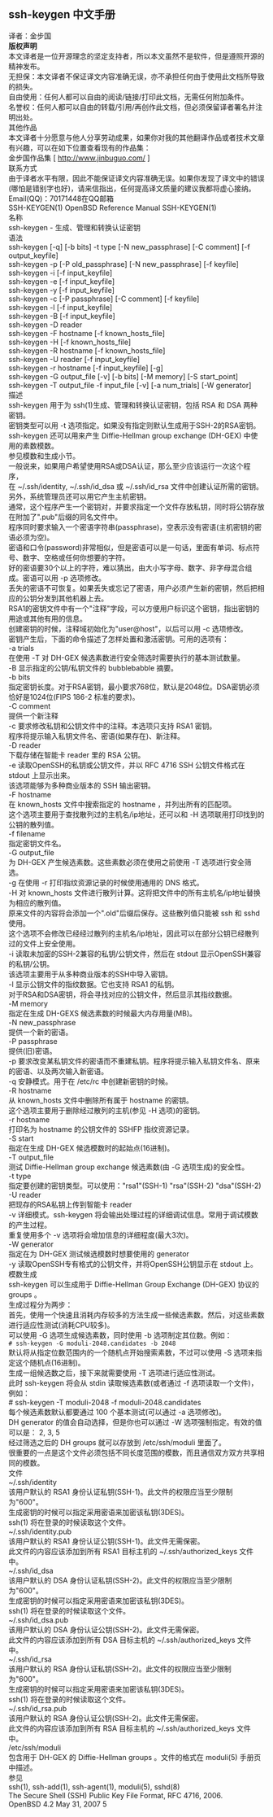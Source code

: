 ## ssh-keygen 中文手册  
译者：金步国  
**版权声明**  
本文译者是一位开源理念的坚定支持者，所以本文虽然不是软件，但是遵照开源的精神发布。  
无担保：本文译者不保证译文内容准确无误，亦不承担任何由于使用此文档所导致的损失。  
自由使用：任何人都可以自由的阅读/链接/打印此文档，无需任何附加条件。  
名誉权：任何人都可以自由的转载/引用/再创作此文档，但必须保留译者署名并注明出处。  
其他作品  
本文译者十分愿意与他人分享劳动成果，如果你对我的其他翻译作品或者技术文章有兴趣，可以在如下位置查看现有的作品集：  
金步国作品集 [ http://www.jinbuguo.com/ ]  
联系方式  
由于译者水平有限，因此不能保证译文内容准确无误。如果你发现了译文中的错误(哪怕是错别字也好)，请来信指出，任何提高译文质量的建议我都将虚心接纳。  
Email(QQ)：70171448在QQ邮箱  
SSH-KEYGEN(1)              OpenBSD Reference Manual              SSH-KEYGEN(1)  
名称  
ssh-keygen - 生成、管理和转换认证密钥  
语法  
ssh-keygen [-q] [-b bits] -t type [-N new_passphrase] [-C comment] [-f output_keyfile]  
ssh-keygen -p [-P old_passphrase] [-N new_passphrase] [-f keyfile]  
ssh-keygen -i [-f input_keyfile]  
ssh-keygen -e [-f input_keyfile]  
ssh-keygen -y [-f input_keyfile]  
ssh-keygen -c [-P passphrase] [-C comment] [-f keyfile]  
ssh-keygen -l [-f input_keyfile]  
ssh-keygen -B [-f input_keyfile]  
ssh-keygen -D reader  
ssh-keygen -F hostname [-f known_hosts_file]  
ssh-keygen -H [-f known_hosts_file]  
ssh-keygen -R hostname [-f known_hosts_file]  
ssh-keygen -U reader [-f input_keyfile]  
ssh-keygen -r hostname [-f input_keyfile] [-g]  
ssh-keygen -G output_file [-v] [-b bits] [-M memory] [-S start_point]  
ssh-keygen -T output_file -f input_file [-v] [-a num_trials] [-W generator]  
描述  
ssh-keygen 用于为 ssh(1)生成、管理和转换认证密钥，包括 RSA 和 DSA 两种密钥。  
密钥类型可以用 -t 选项指定。如果没有指定则默认生成用于SSH-2的RSA密钥。  
ssh-keygen 还可以用来产生 Diffie-Hellman group exchange (DH-GEX) 中使用的素数模数。  
参见模数和生成小节。  
一般说来，如果用户希望使用RSA或DSA认证，那么至少应该运行一次这个程序，  
在 ~/.ssh/identity, ~/.ssh/id_dsa 或 ~/.ssh/id_rsa 文件中创建认证所需的密钥。  
另外，系统管理员还可以用它产生主机密钥。  
通常，这个程序产生一个密钥对，并要求指定一个文件存放私钥，同时将公钥存放在附加了".pub"后缀的同名文件中。  
程序同时要求输入一个密语字符串(passphrase)，空表示没有密语(主机密钥的密语必须为空)。  
密语和口令(password)非常相似，但是密语可以是一句话，里面有单词、标点符号、数字、空格或任何你想要的字符。  
好的密语要30个以上的字符，难以猜出，由大小写字母、数字、非字母混合组成。密语可以用 -p 选项修改。  
丢失的密语不可恢复。如果丢失或忘记了密语，用户必须产生新的密钥，然后把相应的公钥分发到其他机器上去。  
RSA1的密钥文件中有一个"注释"字段，可以方便用户标识这个密钥，指出密钥的用途或其他有用的信息。  
创建密钥的时候，注释域初始化为"user@host"，以后可以用 -c 选项修改。  
密钥产生后，下面的命令描述了怎样处置和激活密钥。可用的选项有：  
-a trials  
在使用 -T 对 DH-GEX 候选素数进行安全筛选时需要执行的基本测试数量。  
-B      显示指定的公钥/私钥文件的 bubblebabble 摘要。  
-b bits  
指定密钥长度。对于RSA密钥，最小要求768位，默认是2048位。DSA密钥必须恰好是1024位(FIPS 186-2 标准的要求)。  
-C comment  
提供一个新注释  
-c      要求修改私钥和公钥文件中的注释。本选项只支持 RSA1 密钥。  
程序将提示输入私钥文件名、密语(如果存在)、新注释。  
-D reader  
下载存储在智能卡 reader 里的 RSA 公钥。  
-e      读取OpenSSH的私钥或公钥文件，并以 RFC 4716 SSH 公钥文件格式在 stdout 上显示出来。  
该选项能够为多种商业版本的 SSH 输出密钥。  
-F hostname  
在 known_hosts 文件中搜索指定的 hostname ，并列出所有的匹配项。  
这个选项主要用于查找散列过的主机名/ip地址，还可以和 -H 选项联用打印找到的公钥的散列值。  
-f filename  
指定密钥文件名。  
-G output_file  
为 DH-GEX 产生候选素数。这些素数必须在使用之前使用 -T 选项进行安全筛选。  
-g      在使用 -r 打印指纹资源记录的时候使用通用的 DNS 格式。  
-H      对 known_hosts 文件进行散列计算。这将把文件中的所有主机名/ip地址替换为相应的散列值。  
原来文件的内容将会添加一个".old"后缀后保存。这些散列值只能被 ssh 和 sshd 使用。  
这个选项不会修改已经经过散列的主机名/ip地址，因此可以在部分公钥已经散列过的文件上安全使用。  
-i      读取未加密的SSH-2兼容的私钥/公钥文件，然后在 stdout 显示OpenSSH兼容的私钥/公钥。  
该选项主要用于从多种商业版本的SSH中导入密钥。  
-l      显示公钥文件的指纹数据。它也支持 RSA1 的私钥。  
对于RSA和DSA密钥，将会寻找对应的公钥文件，然后显示其指纹数据。  
-M memory  
指定在生成 DH-GEXS 候选素数的时候最大内存用量(MB)。  
-N new_passphrase  
提供一个新的密语。  
-P passphrase  
提供(旧)密语。  
-p      要求改变某私钥文件的密语而不重建私钥。程序将提示输入私钥文件名、原来的密语、以及两次输入新密语。  
-q      安静模式。用于在 /etc/rc 中创建新密钥的时候。  
-R hostname  
从 known_hosts 文件中删除所有属于 hostname 的密钥。  
这个选项主要用于删除经过散列的主机(参见 -H 选项)的密钥。  
-r hostname  
打印名为 hostname 的公钥文件的 SSHFP 指纹资源记录。  
-S start  
指定在生成 DH-GEX 候选模数时的起始点(16进制)。  
-T output_file  
测试 Diffie-Hellman group exchange 候选素数(由 -G 选项生成)的安全性。  
-t type  
指定要创建的密钥类型。可以使用："rsa1"(SSH-1) "rsa"(SSH-2) "dsa"(SSH-2)  
-U reader  
把现存的RSA私钥上传到智能卡 reader  
-v      详细模式。ssh-keygen 将会输出处理过程的详细调试信息。常用于调试模数的产生过程。  
重复使用多个 -v 选项将会增加信息的详细程度(最大3次)。  
-W generator  
指定在为 DH-GEX 测试候选模数时想要使用的 generator  
-y      读取OpenSSH专有格式的公钥文件，并将OpenSSH公钥显示在 stdout 上。  
模数生成  
ssh-keygen 可以生成用于 Diffie-Hellman Group Exchange (DH-GEX) 协议的 groups 。  
生成过程分为两步：  
首先，使用一个快速且消耗内存较多的方法生成一些候选素数。然后，对这些素数进行适应性测试(消耗CPU较多)。  
可以使用 -G 选项生成候选素数，同时使用 -b 选项制定其位数。例如：  
``# ssh-keygen -G moduli-2048.candidates -b 2048``  
默认将从指定位数范围内的一个随机点开始搜索素数，不过可以使用 -S 选项来指定这个随机点(16进制)。  
生成一组候选数之后，接下来就需要使用 -T 选项进行适应性测试。  
此时 ssh-keygen 将会从 stdin 读取候选素数(或者通过 -f 选项读取一个文件)，例如：  
\# ssh-keygen -T moduli-2048 -f moduli-2048.candidates  
每个候选素数默认都要通过 100 个基本测试(可以通过 -a 选项修改)。  
DH generator 的值会自动选择，但是你也可以通过 -W 选项强制指定。有效的值可以是： 2, 3, 5  
经过筛选之后的 DH groups 就可以存放到 /etc/ssh/moduli 里面了。  
很重要的一点是这个文件必须包括不同长度范围的模数，而且通信双方双方共享相同的模数。  
文件  
~/.ssh/identity  
该用户默认的 RSA1 身份认证私钥(SSH-1)。此文件的权限应当至少限制为"600"。  
生成密钥的时候可以指定采用密语来加密该私钥(3DES)。  
ssh(1) 将在登录的时候读取这个文件。  
~/.ssh/identity.pub  
该用户默认的 RSA1 身份认证公钥(SSH-1)。此文件无需保密。  
此文件的内容应该添加到所有 RSA1 目标主机的 ~/.ssh/authorized_keys 文件中。  
~/.ssh/id_dsa  
该用户默认的 DSA 身份认证私钥(SSH-2)。此文件的权限应当至少限制为"600"。  
生成密钥的时候可以指定采用密语来加密该私钥(3DES)。  
ssh(1) 将在登录的时候读取这个文件。  
~/.ssh/id_dsa.pub  
该用户默认的 DSA 身份认证公钥(SSH-2)。此文件无需保密。  
此文件的内容应该添加到所有 DSA 目标主机的 ~/.ssh/authorized_keys 文件中。  
~/.ssh/id_rsa  
该用户默认的 RSA 身份认证私钥(SSH-2)。此文件的权限应当至少限制为"600"。  
生成密钥的时候可以指定采用密语来加密该私钥(3DES)。  
ssh(1) 将在登录的时候读取这个文件。  
~/.ssh/id_rsa.pub  
该用户默认的 RSA 身份认证公钥(SSH-2)。此文件无需保密。  
此文件的内容应该添加到所有 RSA 目标主机的 ~/.ssh/authorized_keys 文件中。  
/etc/ssh/moduli  
包含用于 DH-GEX 的 Diffie-Hellman groups 。文件的格式在 moduli(5) 手册页中描述。  
参见  
ssh(1), ssh-add(1), ssh-agent(1), moduli(5), sshd(8)  
The Secure Shell (SSH) Public Key File Format, RFC 4716, 2006.  
OpenBSD 4.2                      May 31, 2007                                5  
